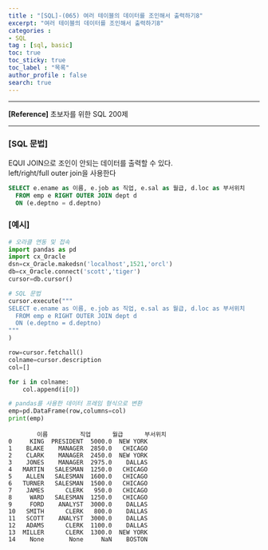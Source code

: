 ```yaml
---
title : "[SQL]-(065) 여러 테이블의 데이터를 조인해서 출력하기8"
excerpt: "여러 테이블의 데이터를 조인해서 출력하기8"
categories :
- SQL
tag : [sql, basic]
toc: true
toc_sticky: true
toc_label : "목록"
author_profile : false
search: true
---
```


---
**[Reference]** 초보자를 위한 SQL 200제

---

### [SQL 문법]
EQUI JOIN으로 조인이 안되는 데이터를 출력할 수 있다.  
left/right/full outer join을 사용한다

```sql
SELECT e.ename as 이름, e.job as 직업, e.sal as 월급, d.loc as 부서위치
  FROM emp e RIGHT OUTER JOIN dept d
  ON (e.deptno = d.deptno)
```
### [예시]
```python
# 오라클 연동 및 접속
import pandas as pd
import cx_Oracle
dsn=cx_Oracle.makedsn('localhost',1521,'orcl')
db=cx_Oracle.connect('scott','tiger')
cursor=db.cursor()

# SQL 문법
cursor.execute("""
SELECT e.ename as 이름, e.job as 직업, e.sal as 월급, d.loc as 부서위치
  FROM emp e RIGHT OUTER JOIN dept d
  ON (e.deptno = d.deptno)
"""
)

row=cursor.fetchall()
colname=cursor.description
col=[]

for i in colname:
    col.append(i[0])

# pandas를 사용한 데이터 프레임 형식으로 변환
emp=pd.DataFrame(row,columns=col)
print(emp)
```

            이름         직업      월급      부서위치
    0     KING  PRESIDENT  5000.0  NEW YORK
    1    BLAKE    MANAGER  2850.0   CHICAGO
    2    CLARK    MANAGER  2450.0  NEW YORK
    3    JONES    MANAGER  2975.0    DALLAS
    4   MARTIN   SALESMAN  1250.0   CHICAGO
    5    ALLEN   SALESMAN  1600.0   CHICAGO
    6   TURNER   SALESMAN  1500.0   CHICAGO
    7    JAMES      CLERK   950.0   CHICAGO
    8     WARD   SALESMAN  1250.0   CHICAGO
    9     FORD    ANALYST  3000.0    DALLAS
    10   SMITH      CLERK   800.0    DALLAS
    11   SCOTT    ANALYST  3000.0    DALLAS
    12   ADAMS      CLERK  1100.0    DALLAS
    13  MILLER      CLERK  1300.0  NEW YORK
    14    None       None     NaN    BOSTON
    
